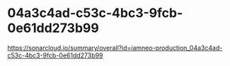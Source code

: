 # 04a3c4ad-c53c-4bc3-9fcb-0e61dd273b99
https://sonarcloud.io/summary/overall?id=iamneo-production_04a3c4ad-c53c-4bc3-9fcb-0e61dd273b99
